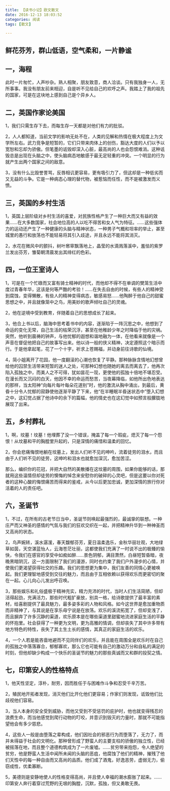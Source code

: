 ```yaml
---
title: 【读书小记】欧文散文
date: 2016-12-13 18:03:52
categories: 阅读
tags: [散文]

---
```

## 鲜花芬芳，群山低语，空气柔和，一片静谧

## 一，海程

此时一片匆忙，人声吵杂。熟人相聚，朋友致意，商人洽谈。只有我独身一人，无所事事。我没有朋友前来相迎，自是听不见给自己的欢呼之声。我踏上了我的祖先的国家，可是在这块地上感到自己是个异乡人。<!--more-->

## 二，英国作家论美国

1，我们只需生存下去，而每生存一天都是对他们有力的批驳。

2，人人都知道，当前文学的影响无处不在，人类的见解和热情在极大程度上为文学所左右。武力竞争是短暂的，它们只带来肉体上的创伤，豁达大度的人们以予以宽恕和忘却为骄傲。但笔墨的诋毁却深入心脏，最高尚的人也会怨恨难消。这种诋毁总是出现在头脑之中，使头脑病态地敏感于最无足轻重的冲突。一个明显的行为就产生出两个国家之间的敌意。

3，没有什么比毁誉詈骂，反唇相讥更容易，更有吸引力了，但这却是一种低劣而又无益的斗争。它是一种病态心理的替代物，被惹恼而任性，而不是被激发而义愤。

## 三，英国的乡村生活

1，英国上层阶级对乡村生活的喜爱，对民族性格产生了一种巨大而又有益的效果……在大多数国家，社会地位高的人以吃不得苦和女人气为特征。……这些强体力的运动还产生了一种健康的头脑与精神状态，一种男子气概和坦率的举止，甚至城里的愚行和放荡也不能轻易将其引入歧途，并且永远不能将其消灭。

2，水花在微风中的颤抖，树叶窸窣飘落地上，晶莹的水滴溅落溪中，羞怯的紫罗兰发出芬芳，雏菊朝清晨发出其绯红的色彩。

## 四，一位王室诗人

1，可是在一个忙碌而又富有骑士精神的时代，而他却不得不在单调的樊笼生活中度过青春年华，这该是何等严酷的考验！……在失去自由的时候，有些人的精神受到腐蚀，变得懒散，有些人的精神变得病态，敏感易怒……他陶醉于他自己的甜蜜思想之中，并且就像笼中之鸟，用美妙的歌声倾吐自己的灵魂。

2，他在逆境中受到教育，伴随着自己的思想成长了起来。

3，他合上书以后，脑海中思考着书中的内容，逐渐陷于一阵沉思之中，他想到了命运的变化无常，自己生活的枯荣沉浮，甚至在他稚龄少年之时降临于他的灾祸。突然，他听到晨祷的钟声，与他忧郁的遐想和谐地融为一体，在他看来就像是一个声音在督促他把自己的故事写出来。他以诗一般的侠义精神，决定遵照这个暗示而行。于是他拿起笔，花了一个十字，祈求上苍赐福，并动身前往诗歌的仙境。

4，简小姐离开了花园，他一度翻滚的心潮也恢复了平静。那种脉脉含情地幻想曾给他的囚禁生活带来短暂的迷人之处，可那种幻想也随她的离去而离去了，他再次陷入孤独之中，而美人之不可得，犹如昙花一现，更使他的孤独十倍地不堪忍受。在漫长而又沉闷的白天，他因不幸的命运而愁苦，当夜幕降临，如他所出色地表达的那样，当太阳神“向每片每叶每朵花道别”时，他的激流从胸中涌出，到最后，黄昏十分令人忧郁的寂静使他逐渐平静了下来，他“在半睡眠半昏迷状态中”堕入幻想之中，这幻觉占据了他诗中的余下的篇幅，他的情史也在这幻觉中如预言般朦胧地展现了出来。

## 五，乡村葬礼

1，啊，坟墓！坟墓！他埋葬了没一个错误，掩盖了每一个瑕疵，熄灭了每一个怨恨！从坟墓和平的胸膛里升起的，只是深情的痛惜和温柔的回忆。

2，你会悲痛悔恨地躺在坟墓上，发出人们听不见的呻吟，流着徒劳的泪水，而且由于人们听不见的徒劳，这呻吟和泪水也就愈加深沉，愈加苦涩。

​    那么，编织你的花冠，并把大自然的美散播在这坟墓的周围，如果你能够的话，那就用这些温情但却徒劳的懊悔的悼念来安慰你的破碎的心灵吧，但是这要以你对死者的这种心酸的悔恨痛苦而得来的鉴戒，从今以后更加忠诚，更加深情的旅行你对活着的人的责任吧。

## 六，圣诞节

1，不过，在所有的古老节日当中，圣诞节则唤起最强烈的，最诚挚的联想。一种庄严而又神圣的感情的气氛与我们的狂欢交织在一起，并把精神升华到一种神圣而又高尚的状态。

2，鸟声婉转，溪水潺湲，春天馥郁芬芳，夏日温柔逸乐，金秋华丽壮观，大地绿草如茵，天空湛蓝怡人，云海苍茫壮丽，这都使我们充满了一时说不出的极臻的愉快，令我们在感官的享受中如痴如醉……景色阴郁，满目萧然，白昼短暂昏暗，夜晚黑暗阴沉，这一方面限制了我们的漫游，同时也约束了我们户外漫步的心情，并使我们更渴望获得社交的乐趣。我们的思想更为集中，我们友善的同情心更被唤起。我们更理智地感受到交往的魅力，而且由于互相依赖以获得欢乐而更密切的聚在一起。心儿向心儿发出呼召唤。

3，那些娱乐和礼俗盛极于精神充实，精力充沛的时代，当时人们生活简陋，但却活得起劲，充满活力，那些时代粗犷豪放，别具一格，给诗歌提供了最丰富的素材，给喜剧提供了最具魅力，最多姿多彩的人物和风格。如今这世界是愈加重物质而非精神了，与其说是在享乐毋宁说是在放荡。欢乐的溪流拓宽了，但却变浅了，而且摒弃了许多沉静的渠道，欢乐原本是在哪些渠道里甜蜜地流进家庭生活的平静的怀抱里。社会获得了一种更为文明，更为高雅的情调，但却丧失了其中许多带有地方特色的特性，丧失了其土生土长的感情，其真正的家庭生活的欢乐。

4，一个人若是能吝啬地避而不见同伴们的欢乐，并且能在周围全是欢乐时在自己的孤独之中落落寡合，郁郁寡欢，那么它也可能有自己的激动万分和自私的满足的时刻，但他却缺少构成一个快乐的圣诞节的魅力的那些真诚而又和群的投契之情。

## 七，印第安人的性格特点

1，他天性坚定，淳朴，耐劳，因而胜任于与困难作斗争和忍受千辛万苦。

2，殖民地开拓者发现，消灭他们比开化他们更容易；作家们则发现，诋毁他们比歧视他们容易。

3，当人本身的安全受到威胁，而他又受到不受惩罚的庇护时，他也就变得残忍的浪费生命，而当他感觉到爬行动物的叮咬，并意识到毁灭的力量时，那就不可能指望他会有多少慈悲。

4，这些人一般是由堕落之辈构成，他们因社会的邪恶行为而堕落了，无力了，而并未得益于社会的文明化。那种曾形成了野蛮人的主要支柱的骄傲的独立性，已经被摇落在地，而且整个道德构筑成为了一片废墟。……贫穷带来抱怨，令人绝望的贫穷，他是野蛮人生活中闻所未闻的头脑的恶疽，他腐蚀了他们的精神，摧残了他们天性中的每一种自由而又高尚的品质。他们成了酒鬼，好逸恶劳，虚弱无力，偷窃成性，优柔寡断。

5，美德则是安静地使人的性格变得高尚，并且使人幸福的潮水膨胀了起来。……印第安人奔行着穿过荒野的无垠的胸膛，沉默，孤独，但又勇敢无畏。